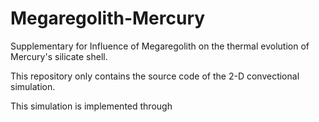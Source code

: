 # Megaregolith-Mercury
Supplementary for Influence of Megaregolith on the thermal evolution of Mercury's silicate shell.  
  
This repository only contains the source code of the 2-D convectional simulation.
  
  This simulation is implemented through 
